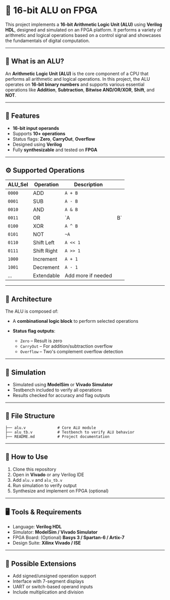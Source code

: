 # 🧮 16-bit ALU on FPGA

This project implements a **16-bit Arithmetic Logic Unit (ALU)** using **Verilog HDL**, designed and simulated on an FPGA platform. It performs a variety of arithmetic and logical operations based on a control signal and showcases the fundamentals of digital computation.

---

## 📌 What is an ALU?

An **Arithmetic Logic Unit (ALU)** is the core component of a CPU that performs all arithmetic and logical operations. In this project, the ALU operates on **16-bit binary numbers** and supports various essential operations like **Addition**, **Subtraction**, **Bitwise AND/OR/XOR**, **Shift**, and **NOT**.

---

## 🎯 Features

* **16-bit input operands**
* Supports **10+ operations**
* Status flags: **Zero**, **CarryOut**, **Overflow**
* Designed using **Verilog**
* Fully **synthesizable** and tested on **FPGA**

---

## ⚙️ Supported Operations

| ALU\_Sel | Operation   | Description        |     |
| -------- | ----------- | ------------------ | --- |
| `0000`   | ADD         | `A + B`            |     |
| `0001`   | SUB         | `A - B`            |     |
| `0010`   | AND         | `A & B`            |     |
| `0011`   | OR          | \`A                | B\` |
| `0100`   | XOR         | `A ^ B`            |     |
| `0101`   | NOT         | `~A`               |     |
| `0110`   | Shift Left  | `A << 1`           |     |
| `0111`   | Shift Right | `A >> 1`           |     |
| `1000`   | Increment   | `A + 1`            |     |
| `1001`   | Decrement   | `A - 1`            |     |
| ...      | Extendable  | Add more if needed |     |

---

## 🧠 Architecture

The ALU is composed of:

* A **combinational logic block** to perform selected operations
* **Status flag outputs**:

  * `Zero` – Result is zero
  * `CarryOut` – For addition/subtraction overflow
  * `Overflow` – Two's complement overflow detection

---

## 🧪 Simulation

* Simulated using **ModelSim** or **Vivado Simulator**
* Testbench included to verify all operations
* Results checked for accuracy and flag outputs

---

## 📁 File Structure

```
├── alu.v              # Core ALU module
├── alu_tb.v           # Testbench to verify ALU behavior
├── README.md          # Project documentation
```

---

## 🔧 How to Use

1. Clone this repository
2. Open in **Vivado** or any Verilog IDE
3. Add `alu.v` and `alu_tb.v`
4. Run simulation to verify output
5. Synthesize and implement on FPGA (optional)

---

## 🖥️ Tools & Requirements

* Language: **Verilog HDL**
* Simulator: **ModelSim / Vivado Simulator**
* FPGA Board: (Optional) **Basys 3 / Spartan-6 / Artix-7**
* Design Suite: **Xilinx Vivado / ISE**

---

## 🧩 Possible Extensions

* Add signed/unsigned operation support
* Interface with 7-segment displays
* UART or switch-based operand inputs
* Include multiplication and division



